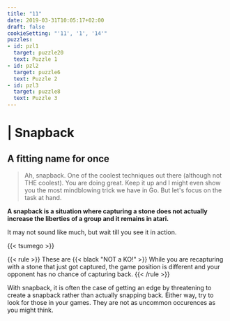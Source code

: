```yaml
---
title: "11"
date: 2019-03-31T10:05:17+02:00
draft: false
cookieSetting: "'11', '1', '14'"
puzzles:
- id: pzl1
  target: puzzle20
  text: Puzzle 1
- id: pzl2
  target: puzzle6
  text: Puzzle 2
- id: pzl3
  target: puzzle8
  text: Puzzle 3
---
```


# | Snapback
## A fitting name for once

> Ah, snapback. One of the coolest techniques out there (although not THE coolest). You are doing great. Keep it up and I might even show you the most mindblowing trick we have in Go. But let's focus on the task at hand. 

**A snapback is a situation where capturing a stone does not actually increase the liberties of a group and it remains in atari.**

It may not sound like much, but wait till you see it in action.
 
{{< tsumego >}}

{{< rule >}}
	These are {{< black "NOT a KO!" >}} While you are recapturing with a stone that just got captured, the game position is different and your opponent has no chance of capturing back. 
{{< /rule >}}

With snapback, it is often the case of getting an edge by threatening to create a snapback rather than actually snapping back. Either way, try to look for those in your games. They are not as uncommon occurences as you might think.
